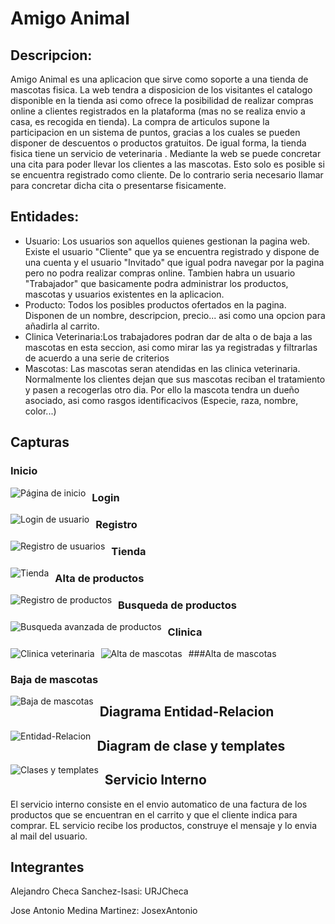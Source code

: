 # Amigo Animal
## Descripcion:

Amigo Animal es una aplicacion que sirve como soporte a una tienda de mascotas fisica. La web tendra a disposicion de los visitantes el catalogo disponible en la tienda asi como ofrece la posibilidad de realizar compras online a clientes registrados en la plataforma (mas no se realiza envio a casa, es recogida en tienda). La compra de articulos supone la participacion en un sistema de puntos, gracias a  los cuales se pueden disponer de descuentos o productos gratuitos. De igual forma, la tienda fisica tiene un servicio de veterinaria . Mediante la web se puede concretar una cita para poder llevar los clientes a las mascotas. Esto solo es posible si se encuentra registrado como cliente. De lo contrario seria necesario llamar para concretar dicha cita o presentarse fisicamente.

## Entidades:

* Usuario: Los usuarios son aquellos quienes gestionan la pagina web. Existe el usuario "Cliente" que ya se encuentra registrado y dispone de una cuenta y el usuario "Invitado" que igual podra navegar por la pagina pero no podra realizar compras online. Tambien habra un usuario "Trabajador" que basicamente podra administrar los productos, mascotas y usuarios existentes en la aplicacion.
* Producto: Todos los posibles productos ofertados en la pagina. Disponen de un nombre, descripcion, precio... asi como una opcion para añadirla al carrito. 
* Clinica Veterinaria:Los trabajadores podran dar de alta o de baja a las mascotas en esta seccion, asi como mirar las ya registradas y filtrarlas de acuerdo a una serie de criterios
* Mascotas: Las mascotas seran atendidas en las clinica veterinaria. Normalmente los clientes dejan que sus mascotas reciban el tratamiento y pasen a recogerlas otro dia. Por ello la mascota tendra un dueño asociado, asi como rasgos identificacivos (Especie, raza, nombre, color...)


## Capturas
### Inicio
<img src="https://github.com/URJCheca/amigoanimal/blob/master/Amigo%20animal/Inicio.JPG"
     alt="Página de inicio"
     style="float: left; margin-right: 10px;" />
### Login
<img src="https://github.com/URJCheca/amigoanimal/blob/master/Amigo%20animal/Login.JPG"
     alt="Login de usuario"
     style="float: left; margin-right: 10px;" />
### Registro
<img src="https://github.com/URJCheca/amigoanimal/blob/master/Amigo%20animal/Registro.JPG"
     alt="Registro de usuarios"
     style="float: left; margin-right: 10px;" />
### Tienda
<img src="https://github.com/URJCheca/amigoanimal/blob/master/Amigo%20animal/Tienda.JPG"
     alt="Tienda"
     style="float: left; margin-right: 10px;" />
### Alta de productos
<img src="https://github.com/URJCheca/amigoanimal/blob/master/Amigo%20animal/Registrar_producto.JPG"
     alt="Registro de productos"
     style="float: left; margin-right: 10px;" />
### Busqueda de productos
<img src="https://github.com/URJCheca/amigoanimal/blob/master/Amigo%20animal/Busqueda_avanzada.JPG"
     alt="Busqueda avanzada de productos"
     style="float: left; margin-right: 10px;" />
### Clinica
<img src="https://github.com/URJCheca/amigoanimal/blob/master/Amigo%20animal/Clinica.JPG"
     alt="Clinica veterinaria"
     style="float: left; margin-right: 10px;" />
###Alta de mascotas
<img src="https://github.com/URJCheca/amigoanimal/blob/master/Amigo%20animal/Alta%20Mascota.JPG"
     alt="Alta de mascotas"
     style="float: left; margin-right: 10px;" />
### Baja de mascotas
<img src="https://github.com/URJCheca/amigoanimal/blob/master/Amigo%20animal/Baja%20Mascota.JPG"
     alt="Baja de mascotas"
     style="float: left; margin-right: 10px;" />
     
## Diagrama Entidad-Relacion
<img src="https://github.com/URJCheca/amigoanimal/blob/master/Amigo%20animal/Entidad_relacion_.jpg"
     alt="Entidad-Relacion"
     style="float: left; margin-right: 10px;" />
     
## Diagram de clase y templates
<img src="https://github.com/URJCheca/amigoanimal/blob/master/Amigo%20animal/Diagramaclases_template.jpg"
     alt="Clases y templates"
     style="float: left; margin-right: 10px;" />
## Servicio Interno
 El servicio interno consiste en el envio automatico de una factura de los productos que se encuentran en el carrito y que el cliente indica para comprar. EL servicio recibe los productos, construye el mensaje y lo envia al mail del usuario.
## Integrantes

Alejandro Checa Sanchez-Isasi: URJCheca

Jose Antonio Medina Martinez: JosexAntonio
